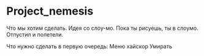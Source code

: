 # Project_nemesis
Что мы хотим сделать.
Идея со слоу-мо. Пока ты рисуешь, ты в слоумо. Отпустил и полетели.

Что нужно сделать в первую очередь:
Меню
хайскор
Умирать
